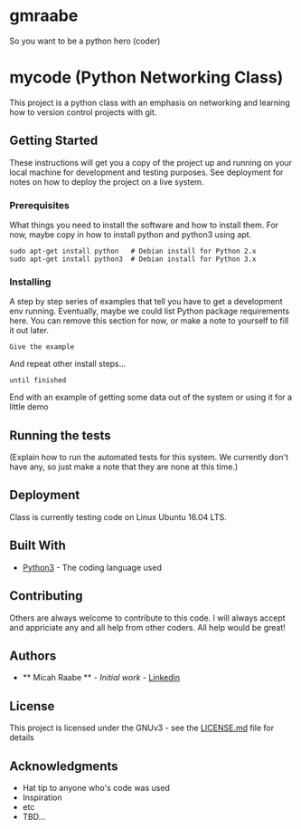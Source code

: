 # gmraabe

So you want to be a python hero (coder)

# mycode (Python Networking Class)

This project is a python class with an emphasis on networking and learning how to version control projects with git.  

## Getting Started

These instructions will get you a copy of the project up and running on your local machine for development and testing purposes. See deployment for notes on how to deploy the project on a live system.

### Prerequisites

What things you need to install the software and how to install them. For now, maybe copy in how to install python and python3 using apt.

```
sudo apt-get install python   # Debian install for Python 2.x
sudo apt-get install python3  # Debian install for Python 3.x
```

### Installing

A step by step series of examples that tell you have to get a development env running. Eventually, maybe we could list Python package requirements here. You can remove this section for now, or make a note to yourself to fill it out later.

```
Give the example
```

And repeat other install steps...

```
until finished
```

End with an example of getting some data out of the system or using it for a little demo

## Running the tests

(Explain how to run the automated tests for this system. We currently don't have any, so just make a note that they are none at this time.)

## Deployment

Class is currently testing code on Linux Ubuntu 16.04 LTS. 

## Built With

* [Python3](https://www.python.org/) - The coding language used

## Contributing

Others are always welcome to contribute to this code.  I will always accept and appriciate any and all help from other coders.  All help would be great!

## Authors

* ** Micah Raabe ** - *Initial work* - [Linkedin](https://www.linkedin.com/in/gmraabe/)

## License

This project is licensed under the GNUv3 - see the [LICENSE.md](LICENSE.md) file for details

## Acknowledgments

* Hat tip to anyone who's code was used
* Inspiration
* etc
* TBD...
